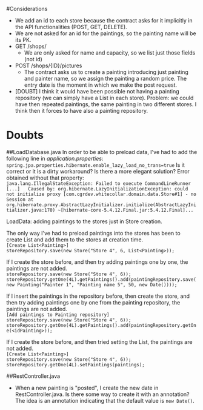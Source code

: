 #Considerations
  - We add an id to each store because the contract asks for it implicitly in the API functionalities (POST, GET, DELETE).
  - We are not asked for an id for the paintings, so the painting name will be its PK.
  - GET /shops/
    - We are only asked for name and capacity, so we list just those fields (not id)
  - POST /shops/{ID}/pictures
    - The contract asks us to create a painting introducing just painting and painter name, so we assign the painting a random price. The entry date is the moment in which we make the post request.
  - [DOUBT] I think it would have been possible not having a painting repository (we can simply have a List<Painting> in each store). Problem: we could have then repeated paintings, the same painting in two different stores. I think then it forces to have also a painting repository.
  
# Doubts

##LoadDatabase.java
In order to be able to preload data, I've had to add the following line in *application.properties*:
`spring.jpa.properties.hibernate.enable_lazy_load_no_trans=true`
Is it correct or it is a dirty workaround? Is there a more elegant solution?
Error obtained without that property:  
`java.lang.IllegalStateException: Failed to execute CommandLineRunner
[...]  
Caused by: org.hibernate.LazyInitializationException: could not initialize proxy [com.cgrdev.whitecollar.domain.data.Store#1] - no Session
	at org.hibernate.proxy.AbstractLazyInitializer.initialize(AbstractLazyInitializer.java:170) ~[hibernate-core-5.4.12.Final.jar:5.4.12.Final]...`

LoadData: adding paintings to the stores just in Store creation.

The only way I've had to preload paintings into the stores has been to create List<Painting> and add them to the stores at creation time.  
  `[Create List<Painting>]`  
  `storeRepository.save(new Store("Store 4", 6, List<Painting>));`
  
If I create the store before, and then try adding paintings one by one, the paintings are not added.  
  `storeRepository.save(new Store("Store 4", 6));`  
  `storeRepository.getOne(4L).getPaintings().add(paintingRepository.save(new Painting("Painter 1", "Painting name 5", 50, new Date())));`

If I insert the paintings in the repository before, then create the store, and then try adding paintings one by one from the painting repository, the paintings are not added.  
  `[Add paintings to Painting repository]`  
  `storeRepository.save(new Store("Store 4", 6));`
  `storeRepository.getOne(4L).getPaintings().add(paintingRepository.getOne(<idPainting>));`
  
If I create the store before, and then tried setting the List<Painting>, the paintings are not added.  
  `[Create List<Painting>]`  
  `storeRepository.save(new Store("Store 4", 6));`  
  `storeRepository.getOne(4L).setPaintings(paintings);`

##RestController.java

  - When a new painting is "posted", I create the new date in RestController.java. Is there some way to create it with an annotation? The idea is an annotation indicating that the default value is `new Date()`. 
    